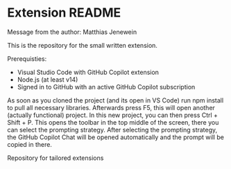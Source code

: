 # Extension README

Message from the author: Matthias Jenewein

This is the repository for the small written extension.

Prerequisties: 
  - Visual Studio Code with GitHub Copilot extension
  - Node.js (at least v14)
  - Signed in to GitHub with an active GitHub Copilot subscription

As soon as you cloned the project (and its open in VS Code) run npm install to pull all necessary libraries. Afterwards press F5, this will open another (actually functional) project. 
In this new project, you can then press Ctrl + Shift + P. This opens the toolbar in the top middle of the screen, there you can select the prompting strategy. 
After selecting the prompting strategy, the GitHub Copilot Chat will be opened automatically and the prompt will be copied in there.

Repository for tailored extensions 
